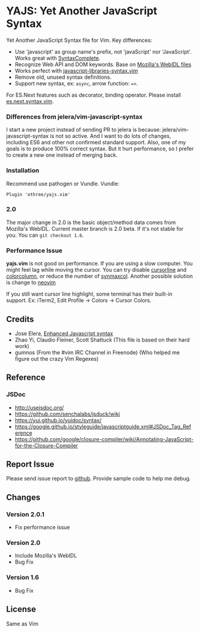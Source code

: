 YAJS: Yet Another JavaScript Syntax
===================================

Yet Another JavaScript Syntax file for Vim. Key differences:

* Use 'javascript' as group name's prefix, not 'javaScript' nor 'JavaScript'. Works great with [SyntaxComplete](https://github.com/vim-scripts/SyntaxComplete).
* Recognize Web API and DOM keywords. Base on [Mozilla's WebIDL files](https://github.com/mozilla/gecko-dev/tree/master/dom/webidl)
* Works perfect with [javascript-libraries-syntax.vim](https://github.com/othree/javascript-libraries-syntax.vim)
* Remove old, unused syntax definitions.
* Support new syntax, ex: `async`, arrow function: `=>`. 

For ES.Next features such as decorator, binding operator. Please install [es.next.syntax.vim](https://github.com/othree/es.next.syntax.vim).

### Differences from jelera/vim-javascript-syntax

I start a new project instead of sending PR to jelera is because: jelera/vim-javascript-syntax is not so active. 
And I want to do lots of changes, including ES6 and other not confirmed standard support.
Also, one of my goals is to produce 100% correct syntax.
But it hurt performance, so I prefer to create a new one instead of merging back.

### Installation

Recommend use pathogen or Vundle. Vundle:

    Plugin 'othree/yajs.vim'

### 2.0

The major change in 2.0 is the basic object/method data comes from Mozilla's WebIDL. Current master branch is 2.0 beta. If it's not stable for you. You can `git checkout 1.6`.

### Performance Issue

**yajs.vim** is not good on performance. If you are using a slow computer. You might feel lag while moving the cursor. You can try disable [cursorline](http://vimdoc.sourceforge.net/htmldoc/options.html#%27cursorline%27) and [colorcolumn](http://vimdoc.sourceforge.net/htmldoc/options.html#%27colorcolumn%27), or reduce the number of [synmaxcol](http://vimdoc.sourceforge.net/htmldoc/options.html#%27synmaxcol%27). Another possible solution is change to [neovim](https://neovim.io/)

If you still want cursor line highlight, some terminal has their built-in support. Ex: iTerm2, Edit Profile -&gt; Colors -&gt; Cursor Colors.

Credits
-------

- Jose Elera, [Enhanced Javascript syntax](http://www.vim.org/scripts/script.php?script_id=3425)
- Zhao Yi, Claudio Fleiner, Scott Shattuck (This file is based on their hard work)
- gumnos (From the #vim IRC Channel in Freenode) (Who helped me figure out the crazy Vim Regexes)

Reference
---------

### JSDoc

* http://usejsdoc.org/
* https://github.com/senchalabs/jsduck/wiki
* https://yui.github.io/yuidoc/syntax/
* https://google.github.io/styleguide/javascriptguide.xml#JSDoc_Tag_Reference
* https://github.com/google/closure-compiler/wiki/Annotating-JavaScript-for-the-Closure-Compiler

Report Issue
------------

Please send issue report to [github](https://github.com/othree/yajs.vim/issues). Provide sample code to help me debug.

Changes
-------

### Version 2.0.1
- Fix performance issue

### Version 2.0
- Include Mozilla's WebIDL
- Bug Fix

### Version 1.6
- Bug Fix

License
-------

Same as Vim

